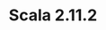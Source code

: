 ---
title: Scala 2.11.2
start: 24 July 2014
layout: downloadpage
release_version: 2.11.2
release_date: "July 24, 2014"
show_resources: "true"
permalink: /download/2.11.2.html
requirements: "This Scala software distribution can be installed on any Unix-like or Windows system. It requires the Java runtime version 1.6 or later, which can be downloaded <a href='http://www.java.com/'>here</a>."
resources: [
  ["-main-unixsys", "scala-2.11.2.tgz", "http://downloads.typesafe.com/scala/2.11.2/scala-2.11.2.tgz", "Max OS X, Unix, Cygwin", "25.26M"],
  ["-main-windows", "scala-2.11.2.msi", "http://downloads.typesafe.com/scala/2.11.2/scala-2.11.2.msi", "Windows (msi installer)", "95.03M"],
  ["-non-main-sys", "scala-2.11.2.zip", "http://downloads.typesafe.com/scala/2.11.2/scala-2.11.2.zip", "Windows", "25.27M"],
  ["-non-main-sys", "scala-2.11.2.deb", "http://downloads.typesafe.com/scala/2.11.2/scala-2.11.2.deb", "Debian", "94.00M"],
  ["-non-main-sys", "scala-2.11.2.rpm", "http://downloads.typesafe.com/scala/2.11.2/scala-2.11.2.rpm", "RPM package", "93.96M"],
  ["-non-main-sys", "scala-docs-2.11.2.txz", "http://downloads.typesafe.com/scala/2.11.2/scala-docs-2.11.2.txz", "API docs", "40.48M"],
  ["-non-main-sys", "scala-docs-2.11.2.zip", "http://downloads.typesafe.com/scala/2.11.2/scala-docs-2.11.2.zip", "API docs", "72.06M"],
  ["-non-main-sys", "scala-sources-2.11.2.tar.gz", "https://github.com/scala/scala/archive/v2.11.2.tar.gz", "Sources", ""]
]
---